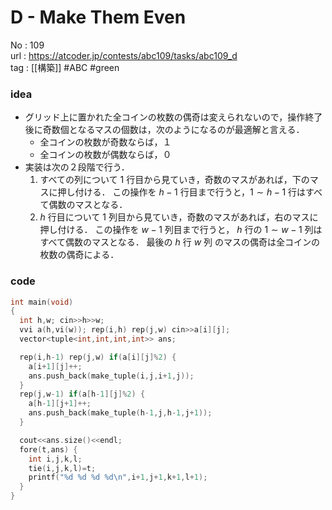 # D - Make Them Even

No	: 109  
url	: https://atcoder.jp/contests/abc109/tasks/abc109_d  
tag	: [[構築]]  #ABC #green

### idea
- グリッド上に置かれた全コインの枚数の偶奇は変えられないので，操作終了後に奇数個となるマスの個数は，次のようになるのが最適解と言える．
	- 全コインの枚数が奇数ならば，１
	- 全コインの枚数が偶数ならば，０
- 実装は次の２段階で行う．
	1. すべての列について $1$ 行目から見ていき，奇数のマスがあれば，下のマスに押し付ける．
		この操作を $h-1$ 行目まで行うと，$1 \sim h-1$ 行はすべて偶数のマスとなる．
	2. $h$ 行目について $1$ 列目から見ていき，奇数のマスがあれば，右のマスに押し付ける．
		この操作を $w-1$ 列目まで行うと， $h$ 行の $1 \sim w-1$ 列はすべて偶数のマスとなる．
		最後の $h$ 行 $w$ 列 のマスの偶奇は全コインの枚数の偶奇による．


### code
```cpp
int	main(void)
{
  int h,w; cin>>h>>w;
  vvi a(h,vi(w)); rep(i,h) rep(j,w) cin>>a[i][j];
  vector<tuple<int,int,int,int>> ans;

  rep(i,h-1) rep(j,w) if(a[i][j]%2) {
    a[i+1][j]++;
    ans.push_back(make_tuple(i,j,i+1,j));
  }
  rep(j,w-1) if(a[h-1][j]%2) {
    a[h-1][j+1]++;
    ans.push_back(make_tuple(h-1,j,h-1,j+1));
  }

  cout<<ans.size()<<endl;
  fore(t,ans) {
    int i,j,k,l;
    tie(i,j,k,l)=t;
    printf("%d %d %d %d\n",i+1,j+1,k+1,l+1);
  }
}
```